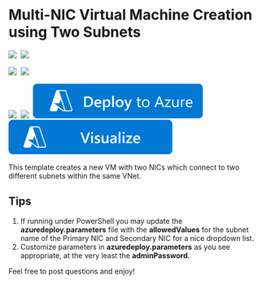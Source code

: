 # Multi-NIC Virtual Machine Creation using Two Subnets

<IMG SRC="https://azurequickstartsservice.blob.core.windows.net/badges/101-1vm-2nics-2subnets-1vnet/PublicLastTestDate.svg" />&nbsp;
<IMG SRC="https://azurequickstartsservice.blob.core.windows.net/badges/101-1vm-2nics-2subnets-1vnet/PublicDeployment.svg" />&nbsp;

<IMG SRC="https://azurequickstartsservice.blob.core.windows.net/badges/101-1vm-2nics-2subnets-1vnet/FairfaxLastTestDate.svg" />&nbsp;
<IMG SRC="https://azurequickstartsservice.blob.core.windows.net/badges/101-1vm-2nics-2subnets-1vnet/FairfaxDeployment.svg" />&nbsp;

<IMG SRC="https://azurequickstartsservice.blob.core.windows.net/badges/101-1vm-2nics-2subnets-1vnet/BestPracticeResult.svg" />&nbsp;
<IMG SRC="https://azurequickstartsservice.blob.core.windows.net/badges/101-1vm-2nics-2subnets-1vnet/CredScanResult.svg" />&nbsp;
<a href="https://portal.azure.com/#create/Microsoft.Template/uri/https%3A%2F%2Fraw.githubusercontent.com%2FAzure%2Fazure-quickstart-templates%2Fmaster%2F101-1vm-2nics-2subnets-1vnet%2Fazuredeploy.json" target="_blank">
    <img src="https://raw.githubusercontent.com/Azure/azure-quickstart-templates/master/1-CONTRIBUTION-GUIDE/images/deploytoazure.svg"/>
</a>
<a href="http://armviz.io/#/?load=https%3A%2F%2Fraw.githubusercontent.com%2FAzure%2Fazure-quickstart-templates%2Fmaster%2F101-1vm-2nics-2subnets-1vnet%2Fazuredeploy.json" target="_blank">
    <img src="https://raw.githubusercontent.com/Azure/azure-quickstart-templates/master/1-CONTRIBUTION-GUIDE/images/visualizebutton.svg"/>
</a>

This template creates a new VM with two NICs which connect to two different subnets within the same VNet.

## Tips

1. If running under PowerShell you may update the **azuredeploy.parameters** file with the **allowedValues** for the subnet name of the Primary NIC and Secondary NIC for a nice dropdown list.
2. Customize parameters in **azuredeploy.parameters** as you see appropriate, at the very least the **adminPassword**.

Feel free to post questions and enjoy!

